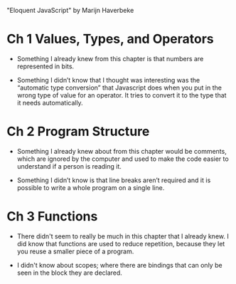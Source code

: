 "Eloquent JavaScript" by Marijn Haverbeke

# Ch 1 Values, Types, and Operators
- Something I already knew from this chapter is that numbers are represented in bits. 

- Something I didn’t know that I thought was interesting was the “automatic type conversion” that Javascript does when you put in the wrong type of value for an operator. It tries to convert it to the type that it needs automatically.

# Ch 2 Program Structure
- Something I already knew about from this chapter would be comments, which are ignored by the computer and used to make the code easier to understand if a person is reading it.

- Something I didn’t know is that line breaks aren’t required and it is possible to write a whole program on a single line.

# Ch 3 Functions
- There didn't seem to really be much in this chapter that I already knew. I did know that functions are used to reduce repetition, because they let you reuse a smaller piece of a program.

- I didn't know about scopes; where there are bindings that can only be seen in the block they are declared.